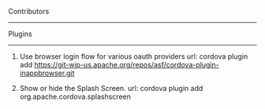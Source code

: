 Contributors
____________

Plugins
_______

1. Use browser login flow for various oauth providers
  url: cordova plugin add https://git-wip-us.apache.org/repos/asf/cordova-plugin-inappbrowser.git

2. Show or hide the Splash Screen.
  url: cordova plugin add org.apache.cordova.splashscreen
